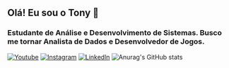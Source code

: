 ## Olá! Eu sou o Tony 👋
### Estudante de Análise e Desenvolvimento de Sistemas. Busco me tornar Analista de Dados e Desenvolvedor de Jogos.

[![Youtube](https://img.shields.io/badge/YouTube-FF0000?style=for-the-badge&logo=youtube&logoColor=white)](https://www.youtube.com/@Tonzark/featured)
[![Instagram](https://img.shields.io/badge/Instagram-E4405F?style=for-the-badge&logo=instagram&logoColor=white)](https://www.instagram.com/tonys_115/)
[![Linkedln](https://img.shields.io/badge/LinkedIn-0077B5?style=for-the-badge&logo=linkedin&logoColor=white)](https://www.linkedin.com/in/tony-sousa-71ba272a5/)
![Anurag's GitHub stats](https://github-readme-stats.vercel.app/api?username=tonysousa18&show_icons=true&theme=synthwave)
